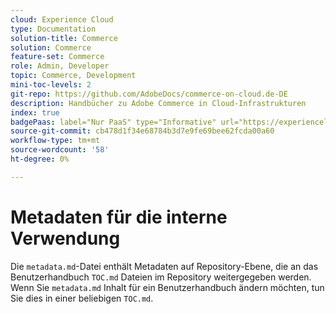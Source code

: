 ```yaml
---
cloud: Experience Cloud
type: Documentation
solution-title: Commerce
solution: Commerce
feature-set: Commerce
role: Admin, Developer
topic: Commerce, Development
mini-toc-levels: 2
git-repo: https://github.com/AdobeDocs/commerce-on-cloud.de-DE
description: Handbücher zu Adobe Commerce in Cloud-Infrastrukturen
index: true
badgePaas: label="Nur PaaS" type="Informative" url="https://experienceleague.adobe.com/de/docs/commerce/user-guides/product-solutions" tooltip="Gilt nur für Adobe Commerce in Cloud-Projekten (von Adobe verwaltete PaaS-Infrastruktur) und lokale Projekte."
source-git-commit: cb478d1f34e68784b3d7e9fe69bee62fcda00a60
workflow-type: tm+mt
source-wordcount: '58'
ht-degree: 0%

---
```



# Metadaten für die interne Verwendung

Die `metadata.md`-Datei enthält Metadaten auf Repository-Ebene, die an das Benutzerhandbuch `TOC.md` Dateien im Repository weitergegeben werden. Wenn Sie `metadata.md` Inhalt für ein Benutzerhandbuch ändern möchten, tun Sie dies in einer beliebigen `TOC.md`.
